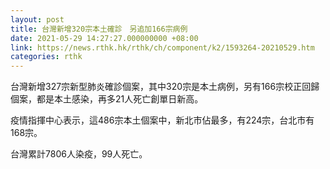 ```yaml
---
layout: post
title: 台灣新增320宗本土確診　另追加166宗病例
date: 2021-05-29 14:27:27.000000000 +08:00
link: https://news.rthk.hk/rthk/ch/component/k2/1593264-20210529.htm
categories: rthk
---
```


台灣新增327宗新型肺炎確診個案，其中320宗是本土病例，另有166宗校正回歸個案，都是本土感染，再多21人死亡創單日新高。

疫情指揮中心表示，這486宗本土個案中，新北市佔最多，有224宗，台北市有168宗。

台灣累計7806人染疫，99人死亡。
